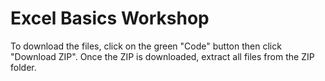 # Excel Basics Workshop

To download the files, click on the green "Code" button then click "Download ZIP". Once the ZIP is downloaded, extract all files from the ZIP folder. 
